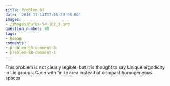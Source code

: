 ```yaml
---
title: Problem 98
date: '2016-11-14T17:15:28-08:00'
images:
- /images/Rufus-94-102_3.png
question_number: 98
tags:
- Homog
comments:
- problem-98-comment-0
- problem-98-comment-1
---
```

This problem is not clearly legible, but it is thought to say Unique
ergodicity in Lie groups. Case with finite area instead of compact homogeneous
spaces

